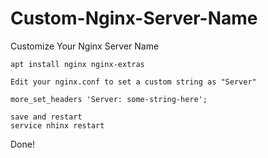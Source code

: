 # Custom-Nginx-Server-Name
Customize Your Nginx Server Name

```
apt install nginx nginx-extras

Edit your nginx.conf to set a custom string as "Server"

more_set_headers 'Server: some-string-here';

save and restart
service nhinx restart
```
Done!
